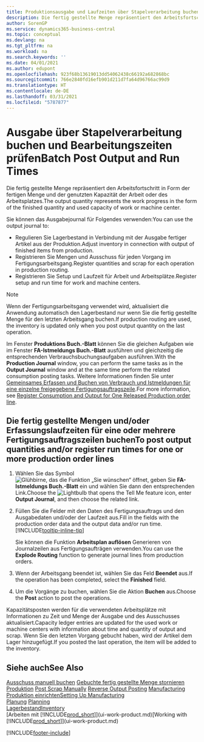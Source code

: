 ```yaml
---
title: Produktionsausgabe und Laufzeiten über Stapelverarbeitung buchen
description: Die fertig gestellte Menge repräsentiert den Arbeitsfortschritt in Form der fertigen Menge und der genutzten Kapazität der Arbeit oder des Arbeitsplatzes.
author: SorenGP
ms.service: dynamics365-business-central
ms.topic: conceptual
ms.devlang: na
ms.tgt_pltfrm: na
ms.workload: na
ms.search.keywords: ''
ms.date: 04/01/2021
ms.author: edupont
ms.openlocfilehash: 923f68b13619013dd54062438c66192a682868bc
ms.sourcegitcommit: 766e2840fd16efb901d211d7fa64d96766ac99d9
ms.translationtype: HT
ms.contentlocale: de-DE
ms.lasthandoff: 03/31/2021
ms.locfileid: "5787877"
---
```

# <a name="batch-post-output-and-run-times"></a><span data-ttu-id="f9327-103">Ausgabe über Stapelverarbeitung buchen und Bearbeitungszeiten prüfen</span><span class="sxs-lookup"><span data-stu-id="f9327-103">Batch Post Output and Run Times</span></span>
<span data-ttu-id="f9327-104">Die fertig gestellte Menge repräsentiert den Arbeitsfortschritt in Form der fertigen Menge und der genutzten Kapazität der Arbeit oder des Arbeitsplatzes.</span><span class="sxs-lookup"><span data-stu-id="f9327-104">The output quantity represents the work progress in the form of the finished quantity and used capacity of work or machine center.</span></span>

<span data-ttu-id="f9327-105">Sie können das Ausgabejournal für Folgendes verwenden:</span><span class="sxs-lookup"><span data-stu-id="f9327-105">You can use the output journal to:</span></span>
*  <span data-ttu-id="f9327-106">Regulieren Sie Lagerbestand in Verbindung mit der Ausgabe fertiger Artikel aus der Produktion.</span><span class="sxs-lookup"><span data-stu-id="f9327-106">Adjust inventory in connection with output of finished items from production.</span></span>
*  <span data-ttu-id="f9327-107">Registrieren Sie Mengen und Ausschuss für jeden Vorgang im Fertigungsarbeitsgang.</span><span class="sxs-lookup"><span data-stu-id="f9327-107">Register quantities and scrap for each operation in production routing.</span></span>
*  <span data-ttu-id="f9327-108">Registrieren Sie Setup und Laufzeit für Arbeit und Arbeitsplätze.</span><span class="sxs-lookup"><span data-stu-id="f9327-108">Register setup and run time for work and machine centers.</span></span>

> [!NOTE]
> <span data-ttu-id="f9327-109">Wenn der Fertigungsarbeitsgang verwendet wird, aktualisiert die Anwendung automatisch den Lagerbestand nur wenn Sie die fertig gestellte Menge für den letzten Arbeitsgang buchen.</span><span class="sxs-lookup"><span data-stu-id="f9327-109">If production routing are used, the inventory is updated only when you post output quantity on the last operation.</span></span>

<span data-ttu-id="f9327-110">Im Fenster **Produktions Buch.-Blatt** können Sie die gleichen Aufgaben wie im Fenster **FA-Istmeldungs Buch.-Blatt** ausführen und gleichzeitig die entsprechenden Verbrauchsbuchungsaufgaben ausführen.</span><span class="sxs-lookup"><span data-stu-id="f9327-110">With the **Production Journal** window, you can perform the same tasks as in the **Output Journal** window and at the same time perform the related consumption posting tasks.</span></span> <span data-ttu-id="f9327-111">Weitere Informationen finden Sie unter [Gemeinsames Erfassen und Buchen von Verbrauch und Istmeldungen für eine einzelne freigegebene Fertigungsauftragszeile](production-how-to-register-consumption-and-output.md).</span><span class="sxs-lookup"><span data-stu-id="f9327-111">For more information, see [Register Consumption and Output for One Released Production order line](production-how-to-register-consumption-and-output.md).</span></span>

## <a name="to-post-output-quantities-andor-register-run-times-for-one-or-more-production-order-lines"></a><span data-ttu-id="f9327-112">Die fertig gestellte Mengen und/oder Erfassungslaufzeiten für eine oder mehrere Fertigungsauftragszeilen buchen</span><span class="sxs-lookup"><span data-stu-id="f9327-112">To post output quantities and/or register run times for one or more production order lines</span></span>
1. <span data-ttu-id="f9327-113">Wählen Sie das Symbol ![Glühbirne, das die Funktion „Sie wünschen“ öffnet](media/ui-search/search_small.png "Was möchten Sie tun?"), geben Sie **FA-Istmeldungs Buch.-Blatt** ein und wählen Sie dann den entsprechenden Link.</span><span class="sxs-lookup"><span data-stu-id="f9327-113">Choose the ![Lightbulb that opens the Tell Me feature](media/ui-search/search_small.png "Tell me what you want to do") icon, enter **Output Journal**, and then choose the related link.</span></span>  
2. <span data-ttu-id="f9327-114">Füllen Sie die Felder mit den Daten des Fertigungsauftrags und den Ausgabedaten und/oder der Laufzeit aus.</span><span class="sxs-lookup"><span data-stu-id="f9327-114">Fill in the fields with the production order data and the output data and/or run time.</span></span> [!INCLUDE[tooltip-inline-tip](includes/tooltip-inline-tip_md.md)]
  
    <span data-ttu-id="f9327-115">Sie können die Funktion **Arbeitsplan auflösen** Generieren von Journalzeilen aus Fertigungsaufträgen verwenden.</span><span class="sxs-lookup"><span data-stu-id="f9327-115">You can use the **Explode Routing** function to generate journal lines from production orders.</span></span>
  
4. <span data-ttu-id="f9327-116">Wenn der Arbeitsgang beendet ist, wählen Sie das Feld **Beendet** aus.</span><span class="sxs-lookup"><span data-stu-id="f9327-116">If the operation has been completed, select the **Finished** field.</span></span>  
5. <span data-ttu-id="f9327-117">Um die Vorgänge zu buchen, wählen Sie die Aktion **Buchen** aus.</span><span class="sxs-lookup"><span data-stu-id="f9327-117">Choose the **Post** action to post the operations.</span></span> 
 
<span data-ttu-id="f9327-118">Kapazitätsposten werden für die verwendeten Arbeitsplätze mit Informationen zu Zeit und Menge der Ausgabe und des Ausschusses aktualisiert.</span><span class="sxs-lookup"><span data-stu-id="f9327-118">Capacity ledger entries are updated for the used work or machine centers with information about time and quantity of output and scrap.</span></span> <span data-ttu-id="f9327-119">Wenn Sie den letzten Vorgang gebucht haben, wird der Artikel dem Lager hinzugefügt.</span><span class="sxs-lookup"><span data-stu-id="f9327-119">If you posted the last operation, the item will be added to the inventory.</span></span> 

## <a name="see-also"></a><span data-ttu-id="f9327-120">Siehe auch</span><span class="sxs-lookup"><span data-stu-id="f9327-120">See Also</span></span>  
<span data-ttu-id="f9327-121">[Ausschuss manuell buchen](production-how-to-post-scrap.md)
[Gebuchte fertig gestellte Menge stornieren](production-how-to-reverse-output-posting.md)
[Produktion](production-manage-manufacturing.md)  </span><span class="sxs-lookup"><span data-stu-id="f9327-121">[Post Scrap Manually](production-how-to-post-scrap.md)
[Reverse Output Posting](production-how-to-reverse-output-posting.md)
[Manufacturing](production-manage-manufacturing.md)  </span></span>  
[<span data-ttu-id="f9327-122">Produktion einrichten</span><span class="sxs-lookup"><span data-stu-id="f9327-122">Setting Up Manufacturing</span></span>](production-configure-production-processes.md)  
<span data-ttu-id="f9327-123">[Planung](production-planning.md)    </span><span class="sxs-lookup"><span data-stu-id="f9327-123">[Planning](production-planning.md)    </span></span>  
[<span data-ttu-id="f9327-124">Lagerbestand</span><span class="sxs-lookup"><span data-stu-id="f9327-124">Inventory</span></span>](inventory-manage-inventory.md)  
<span data-ttu-id="f9327-125">[Arbeiten mit [!INCLUDE[prod_short](includes/prod_short.md)]](ui-work-product.md)</span><span class="sxs-lookup"><span data-stu-id="f9327-125">[Working with [!INCLUDE[prod_short](includes/prod_short.md)]](ui-work-product.md)</span></span>


[!INCLUDE[footer-include](includes/footer-banner.md)]
